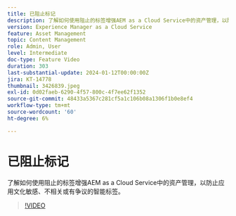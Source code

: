 ```yaml
---
title: 已阻止标记
description: 了解如何使用阻止的标签增强AEM as a Cloud Service中的资产管理，以防止应用文化敏感、不相关或有争议的智能标签。
version: Experience Manager as a Cloud Service
feature: Asset Management
topic: Content Management
role: Admin, User
level: Intermediate
doc-type: Feature Video
duration: 303
last-substantial-update: 2024-01-12T00:00:00Z
jira: KT-14778
thumbnail: 3426839.jpeg
exl-id: 0d02faeb-6290-4f57-800c-4f7ee62f1352
source-git-commit: 48433a5367c281cf5a1c106b08a1306f1b0e8ef4
workflow-type: tm+mt
source-wordcount: '60'
ht-degree: 6%

---
```


# 已阻止标记

了解如何使用阻止的标签增强AEM as a Cloud Service中的资产管理，以防止应用文化敏感、不相关或有争议的智能标签。

>[!VIDEO](https://video.tv.adobe.com/v/3426839/?learn=on)
